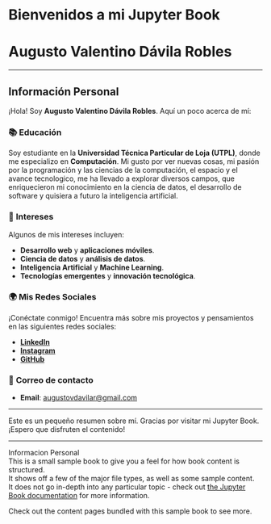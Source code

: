 # Bienvenidos a mi Jupyter Book

# Augusto Valentino Dávila Robles

---

## Información Personal

¡Hola! Soy **Augusto Valentino Dávila Robles**. Aquí un poco acerca de mí:

### 📚 **Educación**
Soy estudiante en la **Universidad Técnica Particular de Loja (UTPL)**, donde me especializo en **Computación**. Mi gusto por ver nuevas cosas, mi pasión por la programación y las ciencias de la computación, el espacio y el avance tecnologico, me ha llevado a explorar diversos campos, que enriquecieron mi conocimiento en la ciencia de datos, el desarrollo de software y quisiera a futuro la inteligencia artificial.

### 🧠 **Intereses**
Algunos de mis intereses incluyen:
- **Desarrollo web** y **aplicaciones móviles**.
- **Ciencia de datos** y **análisis de datos**.
- **Inteligencia Artificial** y **Machine Learning**.
- **Tecnologías emergentes** y **innovación tecnológica**.

### 🌍 **Mis Redes Sociales**
¡Conéctate conmigo! Encuentra más sobre mis proyectos y pensamientos en las siguientes redes sociales:

- [**LinkedIn**]()
- [**Instagram**](https://instagram.com/valentino.davila.1)
- [**GitHub**](https://github.com/augusto20052008)

### 📧 **Correo de contacto**
- **Email**: [augustovdavilar@gmail.com](mailto:augustovdavilar@gmail.com)

---

Este es un pequeño resumen sobre mí. Gracias por visitar mi Jupyter Book. ¡Espero que disfruten el contenido!

---

Informacion Personal  
This is a small sample book to give you a feel for how book content is structured.  
It shows off a few of the major file types, as well as some sample content.  
It does not go in-depth into any particular topic - check out [the Jupyter Book documentation](https://jupyterbook.org) for more information.

Check out the content pages bundled with this sample book to see more.

```{tableofcontents}


